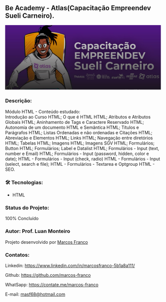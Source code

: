 ## Be Academy - Atlas(Capacitação Empreendev Sueli Carneiro).

![preview](./imagens/preview1.jpg)


### Descrição:

Módulo HTML - Conteúdo estudado:<br>
Introdução ao Curso HTML; O que é HTML HTML; Atributos e Atributos Globais HTML; Aninhamento de Tags e Caractere Reservado HTML; Autonomia de um documento HTML e Semântica HTML; Títulos e Parágrafos HTML; Listas Ordenadas e não ordenadas e Citações HTML; Abreviação e Elementos HTML; Links HTML; Navegação entre diretórios HTML; Tabelas HTML; Imagens HTML; Imagens SGV HTML; Formulários; Button HTML; Formulários; Label e Datalist HTML; Formulários - Input (text, number e Email) HTML; Formulários - Input (password, hidden, color e date); HTML - Formulários - Input (check, radio) HTML - Formulários - Input (select, search e file);
HTML - Formulários - Textarea e Optgroup HTML - SEO.


### 🛠 Tecnologias:
- HTML

### Status do Projeto:
100% Concluído

### Autor: Prof. Luan Monteiro
Projeto desenvolvido por [Marcos Franco](https://www.linkedin.com/in/marcosfranco-5b1a8a111/)

### Contatos:
Linkedin: https://www.linkedin.com/in/marcosfranco-5b1a8a111/

Github: https://github.com/marcos-franco

WhatSapp: https://contate.me/marcos-franco

E-mail: masf68@hotmail.com
